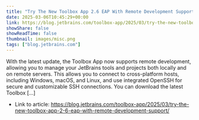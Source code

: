 ```yaml
---
title: "Try The New Toolbox App 2.6 EAP With Remote Development Support"
date: 2025-03-06T10:45:29+00:00
link: https://blog.jetbrains.com/toolbox-app/2025/03/try-the-new-toolbox-app-2-6-eap-with-remote-development-support/
showShare: false
showReadTime: false
thumbnail: images/misc.png
tags: ["blog.jetbrains.com"]
---
```

With the latest update, the Toolbox App now supports remote development, allowing you to manage your JetBrains tools and projects both locally and on remote servers. This allows you to connect to cross-platform hosts, including Windows, macOS, and Linux, and use integrated OpenSSH for secure and customizable SSH connections. You can download the latest Toolbox […]

- Link to article: https://blog.jetbrains.com/toolbox-app/2025/03/try-the-new-toolbox-app-2-6-eap-with-remote-development-support/